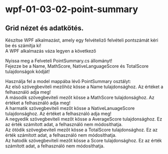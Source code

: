 # wpf-01-03-02-point-summary
## Grid nézet és adatkötés.

Készítse WPF alkalmazást, amely egy felvételiző felvételi pontszámát kéri be és számítja ki!  
A WPF alkalmazás váza legyen a következő  


Nyissa meg a Felveteli PointSummary.cs állományt!  
Fejezze be a Name, MathScore, NativeLanguageScore és TotalScore tulajdonságok kódját!  

Használja fel a model mappába lévő PointSummary osztályt:  
Az első szövegbeviteli mezőhöz kösse a Name tulajdonsághoz. Az értéket a felhasználó adja meg!  
A második szövegbeviteli mezőt kösse a MathScore tulajdonsághoz. Az értéket a felhasználó adja meg!  
A harmatik szövegbeviteli mezőt kösse a NativeLanuageScore tulajdonsághoz. Az értéket a felhasználó adja meg!  
A negyedik szövegbeviteli mezőt kösse a AverageScore tulajdonsághoz. Ez az érték számított adat, a felhasználó nem módosíthatja.  
Az ötödik szövegbeviteli mezőt kösse a TotalScore tulajdonsághoz. Ez az érték számított adat, a felhasználó nem módosíthatja.  
Az hatodik szövegbeviteli mezőt kösse a Score tulajdonsághoz. Ez az érték számított adat, a felhasználó nem módosíthatja.  

